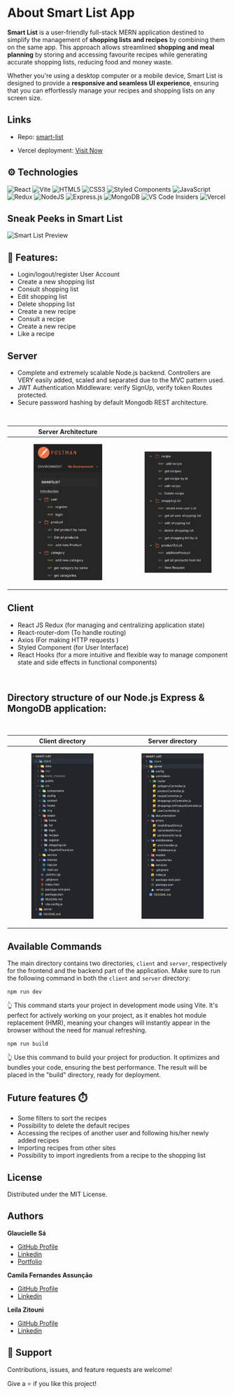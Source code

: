 # About Smart List App

**Smart List** is a user-friendly full-stack MERN application destined to simplify the management of **shopping lists and recipes** by combining them on the same app. This approach allows streamlined **shopping and meal planning** by storing and accessing favourite recipes while generating accurate shopping lists, reducing food and money waste.

Whether you're using a desktop computer or a mobile device, Smart List is designed to provide a **responsive and seamless UI experience**, ensuring that you can effortlessly manage your recipes and shopping lists on any screen size.

## Links

- Repo: [smart-list](https://github.com/glauciellesa/smart-list)

- Vercel deployment: [Visit Now](https://smart-list-client.vercel.app/)

## ⚙️ Technologies

![React](https://img.shields.io/badge/react-%2320232a.svg?style=for-the-badge&logo=react&logoColor=%2361DAFB) ![Vite](https://img.shields.io/badge/vite-%23646CFF.svg?style=for-the-badge&logo=vite&logoColor=white) ![HTML5](https://img.shields.io/badge/html5-%23E34F26.svg?style=for-the-badge&logo=html5&logoColor=white) ![CSS3](https://img.shields.io/badge/css3-%231572B6.svg?style=for-the-badge&logo=css3&logoColor=white) ![Styled Components](https://img.shields.io/badge/styled--components-DB7093?style=for-the-badge&logo=styled-components&logoColor=white) ![JavaScript](https://img.shields.io/badge/javascript-%23323330.svg?style=for-the-badge&logo=javascript&logoColor=%23F7DF1E)![Redux](https://img.shields.io/badge/redux-%23593d88.svg?style=for-the-badge&logo=redux&logoColor=white) ![NodeJS](https://img.shields.io/badge/node.js-6DA55F?style=for-the-badge&logo=node.js&logoColor=white) ![Express.js](https://img.shields.io/badge/express.js-%23404d59.svg?style=for-the-badge&logo=express&logoColor=%2361DAFB) ![MongoDB](https://img.shields.io/badge/MongoDB-%234ea94b.svg?style=for-the-badge&logo=mongodb&logoColor=white) ![VS Code Insiders](https://img.shields.io/badge/VS%20Code%20Insiders-35b393.svg?style=for-the-badge&logo=visual-studio-code&logoColor=white) ![Vercel](https://img.shields.io/badge/vercel-%23000000.svg?style=for-the-badge&logo=vercel&logoColor=white)

## Sneak Peeks in Smart List

![Smart List Preview](/screenshots/1.png 'Home Page')

## 🚀 Features:

- Login/logout/register User Account
- Create a new shopping list
- Consult shopping list
- Edit shopping list
- Delete shopping list
- Create a new recipe
- Consult a recipe
- Create a new recipe
- Like a recipe

## Server

- Complete and extremely scalable Node.js backend. Controllers are VERY easily added, scaled and separated due to the MVC pattern used.
- JWT Authentication Middleware: verify SignUp, verify token Routes protected.
- Secure password hashing by default Mongodb REST architecture.

<br>

<div align="center">

| Server Architecture |  |
| --- | --- |
| <p align="center"> <img src="./client/src/img/routes_preview_1.png" width="60%" alt="Server's architecture"> </p> | <p align="center"> <img src="./client/src/img/routes_preview_2.png" width="72%" alt="Server's architecture"> </p> |

</div>

## Client

- React JS Redux (for managing and centralizing application state)
- React-router-dom (To handle routing)
- Axios (For making HTTP requests )
- Styled Component (for User Interface)
- React Hooks (for a more intuitive and flexible way to manage component state and side effects in functional components)

<br>

## Directory structure of our Node.js Express & MongoDB application:

<br>

<div align="center">

| Client directory | Server directory |
| --- | --- |
| <p align="center"> <img src="./client/src/img/frontend_directory_preview.png" width="60%" alt="Client directory's structure"> </p> | <p align="center"> <img src="./client/src/img/backend_directory_preview.png" width="60%" alt="Server directory's structure"> </p> |

</div>

## Available Commands

The main directory contains two directories, `client` and `server`, respectively for the frontend and the backend part of the application. Make sure to run the following command in both the `client` and `server` directory:

```
npm run dev
```

👆 This command starts your project in development mode using Vite. It's perfect for actively working on your project, as it enables hot module replacement (HMR), meaning your changes will instantly appear in the browser without the need for manual refreshing.

```
npm run build
```

👆 Use this command to build your project for production. It optimizes and bundles your code, ensuring the best performance. The result will be placed in the "build" directory, ready for deployment.

## Future features ⏱️

- Some filters to sort the recipes
- Possibility to delete the default recipes
- Accessing the recipes of another user and following his/her newly added recipes
- Importing recipes from other sites
- Possibility to import ingredients from a recipe to the shopping list

## License

Distributed under the MIT License.

## Authors

**Glaucielle Sá**

- [GitHub Profile](https://github.com/glauciellesa 'Glaucielle Sá')
- [Linkedin](https://www.linkedin.com/in/glauciellec/)
- [Portfolio](https://glauciellesa.github.io/ 'Have a look!')

**Camila Fernandes Assunção**

- [GitHub Profile](https://github.com/CamilaFAssuncao 'Camila Fernandes Assunção')
- [Linkedin](https://www.linkedin.com/in/camilafassuncao/)

**Leila Zitouni**

- [GitHub Profile](https://github.com/leilaZ1111 'Leila Zitouni')
- [Linkedin](www.linkedin.com/in/leila-zitouni)

## 🤝 Support

Contributions, issues, and feature requests are welcome!

Give a ⭐️ if you like this project!
